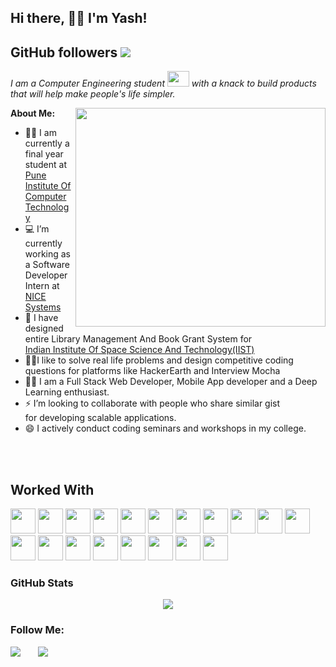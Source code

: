 ## Hi there, 🙋‍♂️ I'm Yash!
## GitHub followers <img src="https://img.shields.io/github/followers/yashagarwal1999?style=social" />

<p>
 <em>
    I am a Computer Engineering student <img src="https://raw.githubusercontent.com/TheDudeThatCode/TheDudeThatCode/master/Assets/Developer.gif" width=35 height=25> with a knack to build products that will help make people's life simpler. 
 </em>
  </p>
  
  <img height="350" width="400" align="right" src="https://cdn.dribbble.com/users/926537/screenshots/4502924/python-2.gif" />
<b>About Me:</b>

- 👨‍🎓 I am currently a final year student at <a href="https://pict.edu/">Pune Institute Of Computer Technology</a>
- 💻 I’m currently working as a Software Developer Intern at <a href="https://www.nice.com/">NICE Systems</a>
- 💼 I have designed entire Library Management And Book Grant System for <br> <a href="https://www.iist.ac.in/">Indian Institute Of Space Science And Technology(IIST)</a>
- 👨‍💻I like to solve real life problems and design competitive coding <br>questions for platforms like HackerEarth and Interview Mocha
- 👨‍💻 I am a Full Stack Web Developer, Mobile App developer and a Deep Learning enthusiast.
- ⚡ I’m looking to collaborate  with people who share similar gist <br> for developing scalable applications.
- 😄 I actively conduct coding seminars and workshops in my college.

 
 <br><br>
## Worked With

<p>
<!--NodeJS-->
<code><img height="40" src="https://img.shields.io/badge/node.js%20-%2343853D.svg?&style=for-the-badge&logo=node.js&logoColor=white" /></code>
<!--Express-->
<code><img height="40" src="https://img.shields.io/badge/express.js%20-%23404d59.svg?&style=for-the-badge" /></code>
<!--React-->
<code><img height="40" src="https://img.shields.io/badge/react%20-%2320232a.svg?&style=for-the-badge&logo=react&logoColor=%2361DAFB" /></code>
<!--Python-->
<code><img height="40" src="https://img.shields.io/badge/python-%233776AB.svg?&style=flat-square&logo=python&logoColor=white" /></code>
<!--C++-->
<code><img height="40" src="https://img.shields.io/badge/c++%20-%2300599C.svg?&style=for-the-badge&logo=c%2B%2B&logoColor=white" /></code>
<!--Java-->
<code><img height="40" src="https://img.shields.io/badge/java-%23ED8B00.svg?&style=for-the-badge&logo=java&logoColor=white" /></code>
<!--C-->
<code><img height="40" src="https://img.shields.io/badge/c%20-%2300599C.svg?&style=for-the-badge&logo=c&logoColor=white" /></code>
<!--Flutter-->
<code><img height="40" src="https://img.shields.io/badge/Flutter%20-%2302569B.svg?&style=for-the-badge&logo=Flutter&logoColor=white" /></code>
<!--Android-->
<code><img height="40" src="https://img.shields.io/badge/Android-3DDC84?logo=android&logoColor=white&style=for-the-badge" /></code>
<!--Dart-->
<code><img height="40" src="https://img.shields.io/badge/dart-%230175C2.svg?&style=for-the-badge&logo=dart&logoColor=white" /></code>
<!--PHP-->
<code><img height="40" src="https://img.shields.io/badge/php-%23777BB4.svg?&style=for-the-badge&logo=php&logoColor=white" /></code>
<!--HTML-->
<code><img height="40" src="https://img.shields.io/badge/html5%20-%23E34F26.svg?&style=for-the-badge&logo=html5&logoColor=white" /></code>
<!--CSS-->
<code><img height="40" src="https://img.shields.io/badge/css3%20-%231572B6.svg?&style=for-the-badge&logo=css3&logoColor=white" /></code>
<!--JS-->
<code><img height="40" src="https://img.shields.io/badge/javascript%20-%23323330.svg?&style=for-the-badge&logo=javascript&logoColor=%23F7DF1E" /></code>
<!--Bootstrap-->
<code><img height="40" src="https://img.shields.io/badge/bootstrap%20-%23563D7C.svg?&style=for-the-badge&logo=bootstrap&logoColor=white" /></code>
<!--Material Ui-->
<code><img height="40" src="https://img.shields.io/badge/material%20ui%20-%230081CB.svg?&style=for-the-badge&logo=material-ui&logoColor=white" /></code>
<!--JQUERY-->
<code><img height="40" src="https://img.shields.io/badge/jquery%20-%230769AD.svg?&style=for-the-badge&logo=jquery&logoColor=white" /></code>
<!--MYSQL-->
<code><img height="40" src="https://img.shields.io/badge/mysql-%2300f.svg?&style=for-the-badge&logo=mysql&logoColor=white" /></code>
<!--MongoDB-->
<code><img height="40" src="https://img.shields.io/badge/MongoDB-%234ea94b.svg?&style=for-the-badge&logo=mongodb&logoColor=white" /></code>
</p>


### GitHub Stats
<p align="center">
  <a href="https://github.com/yashagarwal1999">
    <img src="https://github-readme-stats-aj8vj7k8x.vercel.app/api?username=yashagarwal1999&show_icons=true&title_color=ffc857&icon_color=8ac926&text_color=daf7dc&bg_color=151515&count_private=true&include_all_commits=true"/>
  </a>
  </p>
  
<!-- ### Top Languages: 
<img src="https://github-readme-stats-aj8vj7k8x.vercel.app/api/top-langs/?username=yashagarwal1999&layout=compact&title_color=ffc857&icon_color=8ac926&text_color=daf7dc&bg_color=151515&card_width=400" align="center">
-->

### Follow Me:
<p>
<a href="https://www.linkedin.com/in/yash-agarwal-b35ba076/"><img src="https://img.shields.io/badge/linkedin-%230077B5.svg?&style=for-the-badge&logo=linkedin&logoColor=white" /></a> &nbsp; &nbsp; &nbsp; <a href="https://www.instagram.com/humorously_funny/"><img src="	https://img.shields.io/badge/instagram-%23E4405F.svg?&style=for-the-badge&logo=instagram&logoColor=white" /></a> &nbsp; &nbsp; &nbsp;
 </p>


 


<!-- - 💬 Ask me about ...- 📫 How to reach me: ...- 😄 Pronouns: ... - ⚡ Fun fact: ... -->
<!-- -->
